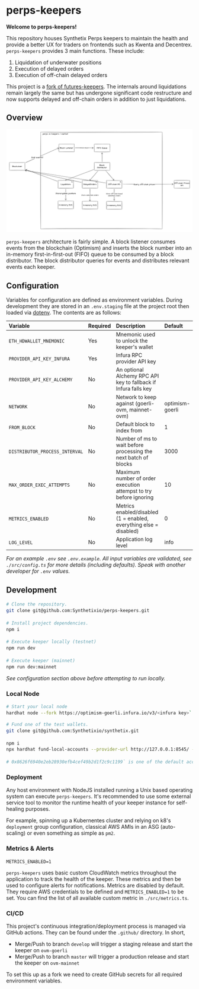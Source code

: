 # perps-keepers

**Welcome to perps-keepers!**

This repository houses Synthetix Perps keepers to maintain the health and provide a better UX for traders on frontends such as Kwenta and Decentrex. `perps-keepers` provides 3 main functions. These include:

1. Liquidation of underwater positions
1. Execution of delayed orders
1. Execution of off-chain delayed orders

This project is a [fork of futures-keepers](https://github.com/Synthetixio/futures-keepers). The internals around liquidations remain largely the same but has undergone significant code restructure and now supports delayed and off-chain orders in addition to just liquidations.

## Overview

![overview](./assets/perpsv2_overview.png)

`perps-keepers` architecture is fairly simple. A block listener consumes events from the blockchain (Optimism) and inserts the block number into an in-memory first-in-first-out (FIFO) queue to be consumed by a block distributor. The block distributor queries for events and distributes relevant events each keeper.

## Configuration

Variables for configuration are defined as environment variables. During development they are stored in an `.env.staging` file at the project root then loaded via [dotenv](https://www.npmjs.com/package/dotenv). The contents are as follows:

| Variable                       | Required | Description                                                        | Default         |
| :----------------------------- | :------- | :----------------------------------------------------------------- | :-------------- |
| `ETH_HDWALLET_MNEMONIC`        | Yes      | Mnemonic used to unlock the keeper's wallet                        |                 |
| `PROVIDER_API_KEY_INFURA`      | Yes      | Infura RPC provider API key                                        |                 |
| `PROVIDER_API_KEY_ALCHEMY`     | No       | An optional Alchemy RPC API key to fallback if Infura falls key    |                 |
| `NETWORK`                      | No       | Network to keep against (goerli-ovm, mainnet-ovm)                  | optimism-goerli |
| `FROM_BLOCK`                   | No       | Default block to index from                                        | 1               |
| `DISTRIBUTOR_PROCESS_INTERVAL` | No       | Number of ms to wait before processing the next batch of blocks    | 3000            |
| `MAX_ORDER_EXEC_ATTEMPTS`      | No       | Maximum number of order execution attempst to try before ignoring  | 10              |
| `METRICS_ENABLED`              | No       | Metrics enabled/disabled (1 = enabled, everything else = disabled) | 0               |
| `LOG_LEVEL`                    | No       | Application log level                                              | info            |

_For an example `.env` see `.env.example`. All input variables are validated, see `./src/config.ts` for more details (including defaults). Speak with another developer for `.env` values._

## Development

```bash
# Clone the repository.
git clone git@github.com:Synthetixio/perps-keepers.git

# Install project dependencies.
npm i

# Execute keeper locally (testnet)
npm run dev

# Execute keeper (mainnet)
npm run dev:mainnet
```

_See configuration section above before attempting to run locally._

### Local Node

```bash
# Start your local node
hardhat node --fork https://optimism-goerli.infura.io/v3/<infura key>`
```

```bash
# Fund one of the test wallets.
git clone git@github.com:Synthetixio/synthetix.git

npm i
npx hardhat fund-local-accounts --provider-url http://127.0.0.1:8545/ --target-network goerli-ovm --deployment-path ./publish/deployed/goerli-ovm/ --use-ovm --private-key $GOERLI_OVM_PERPS_DEPLOYER_PRIVATE_KEY --account 0x8626f6940e2eb28930efb4cef49b2d1f2c9c1199

# 0x8626f6940e2eb28930efb4cef49b2d1f2c9c1199` is one of the default accounts from hardhat node --fork
```

### Deployment

Any host environment with NodeJS installed running a Unix based operating system can execute `perps-keepers`. It's recommended to use some external service tool to monitor the runtime health of your keeper instance for self-healing purposes.

For example, spinning up a Kubernentes cluster and relying on k8's `deployment` group configuration, classical AWS AMIs in an ASG (auto-scaling) or even something as simple as `pm2`.

### Metrics & Alerts

```
METRICS_ENABLED=1
```

`perps-keepers` uses basic custom CloudWatch metrics throughout the application to track the health of the keeper. These metrics and then be used to configure alerts for notifications. Metrics are disabled by default. They require AWS credentials to be defined and `METRICS_ENABLED=1` to be set. You can find the list of all available custom metric in `./src/metrics.ts`.

### CI/CD

This project's continuous integration/deployment process is managed via GitHub actions. They can be found under the `.github/` directory. In short,

- Merge/Push to branch `develop` will trigger a staging release and start the keeper on `ovm-goerli`
- Merge/Push to branch `master` will trigger a production release and start the keeper on `ovm-mainnet`

To set this up as a fork we need to create GitHub secrets for all required environment variables.
